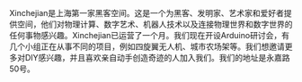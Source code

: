 Xinchejian是上海第一家黑客空间。这是一个为黑客、发明家、艺术家和爱好者提供空间，他们对物理计算、数字艺术、机器人技术以及连接物理世界和数字世界的任何事物感兴趣。Xinchejian已运营了一个月。我们现在开设Arduino研讨会，有几个小组正在从事不同的项目，例如四旋翼无人机、城市农场架等。我们想邀请更多对DIY感兴趣，并且喜欢亲自动手创造奇迹的人加入我们。我们的地址是永嘉路50号。
